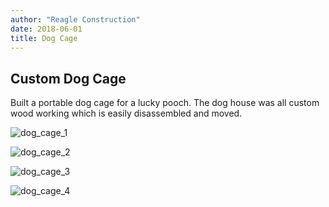 ```yaml
---
author: "Reagle Construction"
date: 2018-06-01
title: Dog Cage
---
```


## Custom Dog Cage

Built a portable dog cage for a lucky pooch. The dog house was all custom wood working which is easily disassembled and moved.   

![dog_cage_1](https://www.reagleconstruction.com/dog_cage_1.png)



![dog_cage_2](https://www.reagleconstruction.com/dog_cage_2.png)



![dog_cage_3](https://www.reagleconstruction.com/dog_cage_3.png)



![dog_cage_4](https://www.reagleconstruction.com/dog_cage_4.png)


